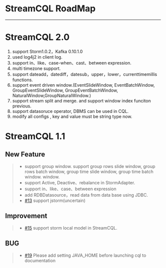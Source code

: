 # StreamCQL RoadMap

------
# StreamCQL 2.0
1. support Storm1.0.2，Kafka 0.10.1.0
2. used log4j2 in client log.
3. support in、like、case-when、cast、between expression.
4. multi timezone support.
5. support dateadd，datediff，datesub，upper，lower，currenttimemillis functions.
6. support event driven window.(EventSlideWindow, EventBatchWindow, GroupEventSlideWindow, GroupEventBatchWindow, NaturalWindow,GroupNaturalWindow.)
7. support stream split and merge. and support window index funciton previous.
8. support datasoruce operator, DBMS can be used in CQL.
9. modify all configs , key and value must be string type now.

# StreamCQL 1.1
## New Feature
> * support group window. support group rows slide window, group rows batch window, group time slide window, group time batch window. window.
> * support Active, Deactive、rebalance in StormAdapter.
> * support in、like、case、between expression
> * add RDBDatasource，read data  from data base using JDBC.
> * [#13][1] support jstorm(uncertain)

## Improvement
> * [#15][2] support storm local model in StreamCQL.

## BUG
> * [#19][3] Please add setting JAVA_HOME before launching cql to documentation


[1]: https://github.com/HuaweiBigData/StreamCQL/issues/13
[2]: https://github.com/HuaweiBigData/StreamCQL/issues/15
[3]: https://github.com/HuaweiBigData/StreamCQL/issues/19
